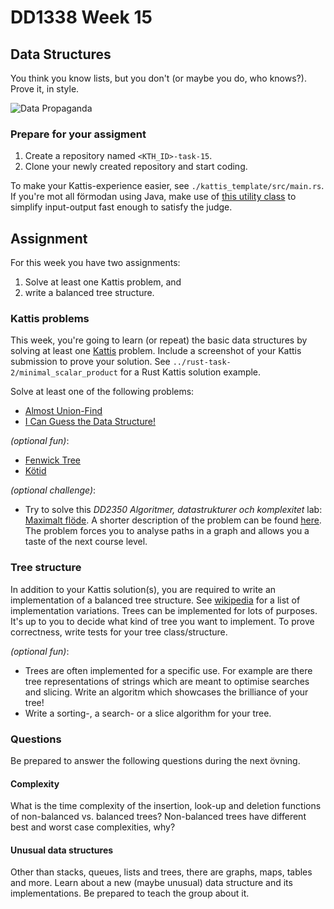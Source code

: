 # DD1338 Week 15

## Data Structures

You think you know lists, but you don't (or maybe you do, who knows?). Prove it, in style.

![Data Propaganda](https://external-content.duckduckgo.com/iu/?u=https%3A%2F%2Fwww.cs.dartmouth.edu%2F~tjp%2Fcs10%2Fbeautiful_code.jpg&f=1&nofb=1)

### Prepare for your assigment

1) Create a repository named `<KTH_ID>-task-15`.
2) Clone your newly created repository and start coding. 

To make your Kattis-experience easier, see `./kattis_template/src/main.rs`. If you're mot all förmodan using Java, make use of [this utility class](https://open.kattis.com/download/Kattio.java?1a0093=) to simplify input-output fast enough to satisfy the judge.

## Assignment

For this week you have two assignments:
1) Solve at least one Kattis problem, and
2) write a balanced tree structure.

### Kattis problems

This week, you're going to learn (or repeat) the basic data structures by solving at least one [Kattis](https://kth.kattis.com) problem. Include a screenshot of your Kattis submission to prove your solution. See `../rust-task-2/minimal_scalar_product` for a Rust Kattis solution example.

Solve at least one of the following problems:
- [Almost Union-Find](https://open.kattis.com/problems/almostunionfind)
- [I Can Guess the Data Structure!](https://open.kattis.com/problems/guessthedatastructure)

_(optional fun)_:
- [Fenwick Tree](https://open.kattis.com/problems/fenwick)
- [Kötid](https://po.kattis.com/problems/kotid)

_(optional challenge)_:
- Try to solve this _DD2350 Algoritmer, datastrukturer och komplexitet_ lab: [Maximalt flöde](https://kth.kattis.com/problems/oldkattis.adkmaxflow). A shorter description of the problem can be found [here](https://hackmd.io/@wlWoSpi1QOKOJMmh8GQ2OA/HkrD6vbGU). The problem forces you to analyse paths in a graph and allows you a taste of the next course level.

### Tree structure

In addition to your Kattis solution(s), you are required to write an implementation of a balanced tree structure. See [wikipedia](https://en.wikipedia.org/wiki/Self-balancing_binary_search_tree) for a list of implementation variations. Trees can be implemented for lots of purposes. It's up to you to decide what kind of tree you want to implement. To prove correctness, write tests for your tree class/structure. 

_(optional fun)_:
- Trees are often implemented for a specific use. For example are there tree representations of strings which are meant to optimise searches and slicing. Write an algoritm which showcases the brilliance of your tree!
- Write a sorting-, a search- or a slice algorithm for your tree.

### Questions

Be prepared to answer the following questions during the next övning.

#### Complexity

What is the time complexity of the insertion, look-up and deletion functions of non-balanced vs. balanced trees? Non-balanced trees have different best and worst case complexities, why?

#### Unusual data structures

Other than stacks, queues, lists and trees, there are graphs, maps, tables and more. Learn about a new (maybe unusual) data structure and its implementations. Be prepared to teach the group about it.
